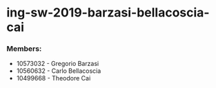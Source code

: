 # ing-sw-2019-barzasi-bellacoscia-cai

### Members:
* 10573032 - Gregorio Barzasi
* 10560632 - Carlo Bellacoscia
* 10499668 - Theodore Cai
